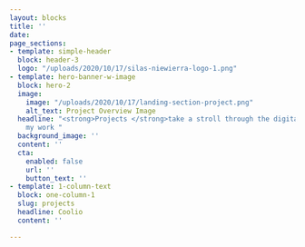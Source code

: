 ```yaml
---
layout: blocks
title: ''
date: 
page_sections:
- template: simple-header
  block: header-3
  logo: "/uploads/2020/10/17/silas-niewierra-logo-1.png"
- template: hero-banner-w-image
  block: hero-2
  image:
    image: "/uploads/2020/10/17/landing-section-project.png"
    alt_text: Project Overview Image
  headline: "<strong>Projects </strong>take a stroll through the digital garden of
    my work "
  background_image: ''
  content: ''
  cta:
    enabled: false
    url: ''
    button_text: ''
- template: 1-column-text
  block: one-column-1
  slug: projects
  headline: Coolio
  content: ''

---
```

